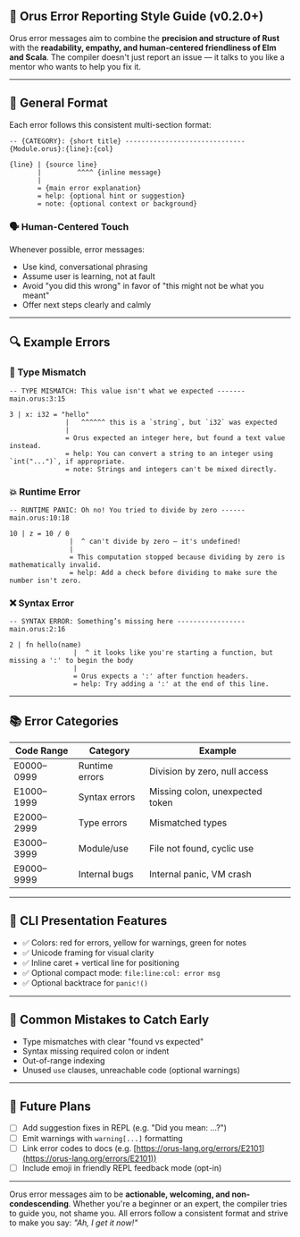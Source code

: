 ## 🎯 Orus Error Reporting Style Guide (v0.2.0+)

Orus error messages aim to combine the **precision and structure of Rust** with the **readability, empathy, and human-centered friendliness of Elm and Scala**. The compiler doesn't just report an issue — it talks to you like a mentor who wants to help you fix it.

---

## 🧱 General Format

Each error follows this consistent multi-section format:

```
-- {CATEGORY}: {short title} ------------------------------ {Module.orus}:{line}:{col}

{line} | {source line}
       |         ^^^^ {inline message}
       |
       = {main error explanation}
       = help: {optional hint or suggestion}
       = note: {optional context or background}
```

### 🗣️ Human-Centered Touch

Whenever possible, error messages:

* Use kind, conversational phrasing
* Assume user is learning, not at fault
* Avoid "you did this wrong" in favor of "this might not be what you meant"
* Offer next steps clearly and calmly

---

## 🔍 Example Errors

### 🧨 Type Mismatch

```
-- TYPE MISMATCH: This value isn't what we expected ------- main.orus:3:15

3 | x: i32 = "hello"
              |   ^^^^^^ this is a `string`, but `i32` was expected
              |
              = Orus expected an integer here, but found a text value instead.
              = help: You can convert a string to an integer using `int("...")`, if appropriate.
              = note: Strings and integers can't be mixed directly.
```

### 💥 Runtime Error

```
-- RUNTIME PANIC: Oh no! You tried to divide by zero ------ main.orus:10:18

10 | z = 10 / 0
               |  ^ can't divide by zero — it's undefined!
               |
               = This computation stopped because dividing by zero is mathematically invalid.
               = help: Add a check before dividing to make sure the number isn't zero.
```

### ❌ Syntax Error

```
-- SYNTAX ERROR: Something’s missing here ----------------- main.orus:2:16

2 | fn hello(name)
                |  ^ it looks like you're starting a function, but missing a ':' to begin the body
                |
                = Orus expects a ':' after function headers.
                = help: Try adding a ':' at the end of this line.
```

---

## 📚 Error Categories

| Code Range | Category       | Example                         |
| ---------- | -------------- | ------------------------------- |
| E0000–0999 | Runtime errors | Division by zero, null access   |
| E1000–1999 | Syntax errors  | Missing colon, unexpected token |
| E2000–2999 | Type errors    | Mismatched types                |
| E3000–3999 | Module/use     | File not found, cyclic use      |
| E9000–9999 | Internal bugs  | Internal panic, VM crash        |

---

## 🎨 CLI Presentation Features

* ✅ Colors: red for errors, yellow for warnings, green for notes
* ✅ Unicode framing for visual clarity
* ✅ Inline caret + vertical line for positioning
* ✅ Optional compact mode: `file:line:col: error msg`
* ✅ Optional backtrace for `panic!()`

---

## 📌 Common Mistakes to Catch Early

* Type mismatches with clear "found vs expected"
* Syntax missing required colon or indent
* Out-of-range indexing
* Unused `use` clauses, unreachable code (optional warnings)

---

## 📎 Future Plans

* [ ] Add suggestion fixes in REPL (e.g. "Did you mean: ...?")
* [ ] Emit warnings with `warning[...]` formatting
* [ ] Link error codes to docs (e.g. [https://orus-lang.org/errors/E2101](https://orus-lang.org/errors/E2101))
* [ ] Include emoji in friendly REPL feedback mode (opt-in)

---

Orus error messages aim to be **actionable, welcoming, and non-condescending**.
Whether you're a beginner or an expert, the compiler tries to guide you, not shame you. All errors follow a consistent format and strive to make you say: *"Ah, I get it now!"*
